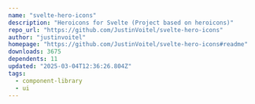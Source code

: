 ```yaml
---
name: "svelte-hero-icons"
description: "Heroicons for Svelte (Project based on heroicons)"
repo_url: "https://github.com/JustinVoitel/svelte-hero-icons"
author: "justinvoitel"
homepage: "https://github.com/JustinVoitel/svelte-hero-icons#readme"
downloads: 3675
dependents: 11
updated: "2025-03-04T12:36:26.804Z"
tags: 
  - component-library
  - ui
---
```

